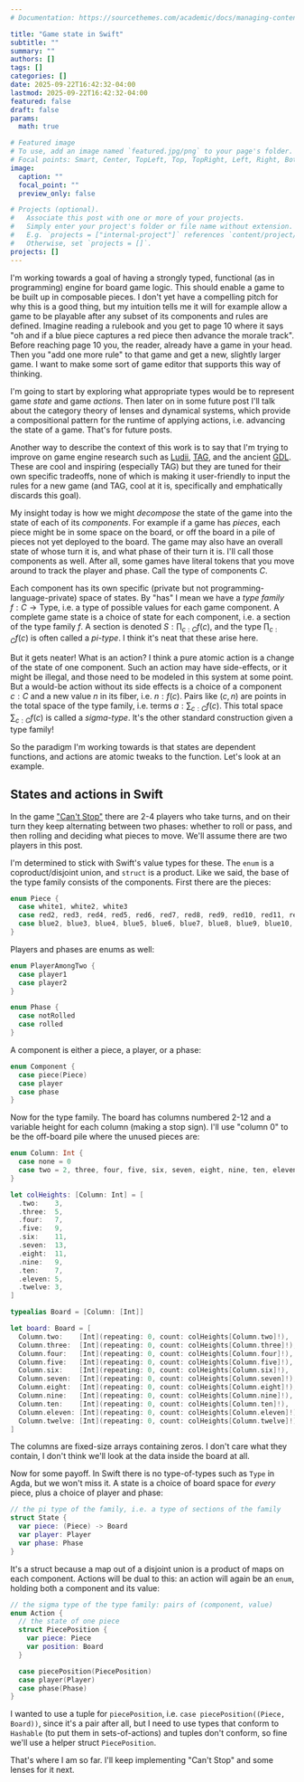 ```yaml
---
# Documentation: https://sourcethemes.com/academic/docs/managing-content/

title: "Game state in Swift"
subtitle: ""
summary: ""
authors: []
tags: []
categories: []
date: 2025-09-22T16:42:32-04:00
lastmod: 2025-09-22T16:42:32-04:00
featured: false
draft: false
params:
  math: true

# Featured image
# To use, add an image named `featured.jpg/png` to your page's folder.
# Focal points: Smart, Center, TopLeft, Top, TopRight, Left, Right, BottomLeft, Bottom, BottomRight.
image:
  caption: ""
  focal_point: ""
  preview_only: false

# Projects (optional).
#   Associate this post with one or more of your projects.
#   Simply enter your project's folder or file name without extension.
#   E.g. `projects = ["internal-project"]` references `content/project/deep-learning/index.md`.
#   Otherwise, set `projects = []`.
projects: []
---
```

I'm working towards a goal of having a strongly typed, functional (as in programming) engine for board game logic. This should enable a game to be built up in composable pieces. I don't yet have a compelling pitch for why this is a good thing, but my intuition tells me it will for example allow a game to be playable after any subset of its components and rules are defined. Imagine reading a rulebook and you get to page 10 where it says "oh and if a blue piece captures a red piece then advance the morale track". Before reaching page 10 you, the reader, already have a game in your head. Then you "add one more rule" to that game and get a new, slightly larger game. I want to make some sort of game editor that supports this way of thinking.

I'm going to start by exploring what appropriate types would be to represent game _state_ and game _actions_. Then later on in some future post I'll talk about the category theory of lenses and dynamical systems, which provide a compositional pattern for the runtime of applying actions, i.e. advancing the state of a game. That's for future posts.

Another way to describe the context of this work is to say that I'm trying to improve on game engine research such as [Ludii](http://ludii.games), [TAG](https://gaigresearch.github.io/projects/TAG), and the ancient [GDL](http://logic.stanford.edu/ggp/notes/gdl.html). These are cool and inspiring (especially TAG) but they are tuned for their own specific tradeoffs, none of which is making it user-friendly to input the rules for a new game (and TAG, cool at it is, specifically and emphatically discards this goal).

My insight today is how we might _decompose_ the state of the game into the state of each of its _components_. For example if a game has _pieces_, each piece might be in some space on the board, or off the board in a pile of pieces not yet deployed to the board. The game may also have an overall state of whose turn it is, and what phase of their turn it is. I'll call those components as well. After all, some games have literal tokens that you move around to track the player and phase. Call the type of components $C$.

Each component has its own specific (private but not programming-language-private) space of states. By "has" I mean we have a _type family_ $f:C\to\mathsf{Type}$, i.e. a type of possible values for each game component. A complete game state is a choice of state for each component, i.e. a section of the type family $f$. A section is denoted $S:\prod_{c:C}f(c)$,  and the type $\prod_{c:C}f(c)$ is often called a _pi-type_. I think it's neat that these arise here.

But it gets neater! What is an action? I think a pure atomic action is a change of the state of one component. Such an action may have side-effects, or it might be illegal, and those need to be modeled in this system at some point. But a would-be action without its side effects is a choice of a component $c:C$ and a new value $n$ in its fiber, i.e. $n:f(c)$. Pairs like $(c,n)$ are points in the total space of the type family, i.e. terms $a:\sum_{c:C}f(c)$. This total space $\sum_{c:C}f(c)$ is called a _sigma-type_. It's the other standard construction given a type family!

So the paradigm I'm working towards is that states are dependent functions, and actions are atomic tweaks to the function. Let's look at an example.

## States and actions in Swift

In the game ["Can't Stop"](https://en.wikipedia.org/wiki/Can%27t_Stop_(board_game)) there are 2-4 players who take turns, and on their turn they keep alternating between two phases: whether to roll or pass, and then rolling and deciding what pieces to move. We'll assume there are two players in this post.

I'm determined to stick with Swift's value types for these. The `enum` is a coproduct/disjoint union, and `struct` is a product. Like we said, the base of the type family consists of the components. First there are the pieces:

```swift
enum Piece {
  case white1, white2, white3
  case red2, red3, red4, red5, red6, red7, red8, red9, red10, red11, red12
  case blue2, blue3, blue4, blue5, blue6, blue7, blue8, blue9, blue10, blue11, blue12
}
```

Players and phases are enums as well:

```swift
enum PlayerAmongTwo {
  case player1
  case player2
}

enum Phase {
  case notRolled
  case rolled
}
```

A component is either a piece, a player, or a phase:

```swift
enum Component {
  case piece(Piece)
  case player
  case phase
}
```

Now for the type family. The board has columns numbered 2-12 and a variable height for each column (making a stop sign). I'll use "column 0" to be the off-board pile where the unused pieces are:

```swift
enum Column: Int {
  case none = 0
  case two = 2, three, four, five, six, seven, eight, nine, ten, eleven, twelve
}

let colHeights: [Column: Int] = [
  .two:    3,
  .three:  5,
  .four:   7,
  .five:   9,
  .six:    11,
  .seven:  13,
  .eight:  11,
  .nine:   9,
  .ten:    7,
  .eleven: 5,
  .twelve: 3,
]

typealias Board = [Column: [Int]]

let board: Board = [
  Column.two:    [Int](repeating: 0, count: colHeights[Column.two]!),
  Column.three:  [Int](repeating: 0, count: colHeights[Column.three]!),
  Column.four:   [Int](repeating: 0, count: colHeights[Column.four]!),
  Column.five:   [Int](repeating: 0, count: colHeights[Column.five]!),
  Column.six:    [Int](repeating: 0, count: colHeights[Column.six]!),
  Column.seven:  [Int](repeating: 0, count: colHeights[Column.seven]!),
  Column.eight:  [Int](repeating: 0, count: colHeights[Column.eight]!),
  Column.nine:   [Int](repeating: 0, count: colHeights[Column.nine]!),
  Column.ten:    [Int](repeating: 0, count: colHeights[Column.ten]!),
  Column.eleven: [Int](repeating: 0, count: colHeights[Column.eleven]!),
  Column.twelve: [Int](repeating: 0, count: colHeights[Column.twelve]!)
]
```

The columns are fixed-size arrays containing zeros. I don't care what they contain, I don't think we'll look at the data inside the board at all.

Now for some payoff. In Swift there is no type-of-types such as `Type` in Agda, but we won't miss it. A state is a choice of board space for _every_ piece, plus a choice of player and phase:


```swift
// the pi type of the family, i.e. a type of sections of the family
struct State {
  var piece: (Piece) -> Board
  var player: Player
  var phase: Phase
}
```

It's a struct because a map out of a disjoint union is a product of maps on each component. Actions will be dual to this: an action will again be an `enum`, holding both a component and its value:

```swift
// the sigma type of the type family: pairs of (component, value)
enum Action {
  // the state of one piece
  struct PiecePosition {
    var piece: Piece
    var position: Board
  }

  case piecePosition(PiecePosition)
  case player(Player)
  case phase(Phase)
}
```

I wanted to use a tuple for `piecePosition`, i.e. `case piecePosition((Piece, Board))`, since it's a pair after all, but I need to use types that conform to `Hashable` (to put them in sets-of-actions) and tuples don't conform, so fine we'll use a helper struct `PiecePosition`.

That's where I am so far. I'll keep implementing "Can't Stop" and some lenses for it next.
